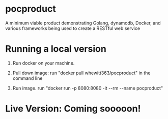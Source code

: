 # pocproduct

A minimum viable product demonstrating Golang, dynamodb, Docker, and various frameworks being used to create a RESTful web service

# Running a local version

1. Run docker on your machine.

2. Pull down image:  run "docker pull whewitt363/pocproduct" in the command line

3. Run image. run "docker run -p 8080:8080 -it --rm --name pocproduct"

# Live Version: Coming sooooon!
